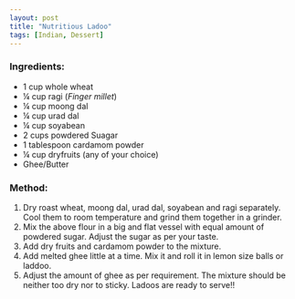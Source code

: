 ```yaml
---
layout: post
title: "Nutritious Ladoo"
tags: [Indian, Dessert]
---
```




### Ingredients:
* 1 cup whole wheat
* ¼ cup ragi (_Finger millet_)
* ¼ cup moong dal
* ¼ cup urad dal
* ¼ cup soyabean
* 2 cups powdered Suagar
* 1 tablespoon cardamom powder
* ¼ cup dryfruits (any of your choice) 
* Ghee/Butter 

### Method:
1. Dry roast wheat, moong dal, urad dal, soyabean and ragi separately. Cool them to room temperature and grind them together in a grinder. 
2. Mix the above flour in a big and flat vessel with equal amount of powdered sugar. Adjust the sugar as per your taste.
3. Add dry fruits and cardamom powder to the mixture.
4. Add melted ghee little at a time. Mix it and roll it in lemon size balls or laddoo.
5. Adjust the amount of ghee as per requirement. The mixture should be neither too dry nor to sticky. Ladoos are ready to serve!!